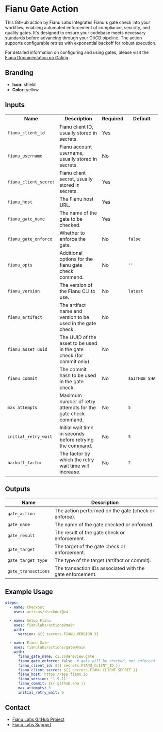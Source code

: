 # Fianu Gate Action

This GitHub action by Fianu Labs integrates Fianu's gate check into your workflow, enabling automated enforcement of
compliance, security, and quality gates. It's designed to ensure your codebase meets necessary standards before
advancing through your CI/CD pipeline. The action supports configurable retries with exponential backoff for robust
execution.

For detailed information on configuring and using gates, please visit
the [Fianu Documentation on Gating](https://docs.fianu.io/gating/enforcement).

## Branding

- **Icon**: shield
- **Color**: yellow

## Inputs

| Name                         | Description                                                           | Required | Default       |
|------------------------------|-----------------------------------------------------------------------|----------|---------------|
| `fianu_client_id`            | Fianu client ID, usually stored in secrets.                           | Yes      |               |
| `fianu_username`             | Fianu account username, usually stored in secrets.                    | No       |               |
| `fianu_client_secret`        | Fianu client secret, usually stored in secrets.                       | Yes      |               |
| `fianu_host`                 | The Fianu host URL.                                                   | Yes      |               |
| `fianu_gate_name`            | The name of the gate to be checked.                                   | Yes      |               |
| `fianu_gate_enforce`         | Whether to enforce the gate.                                          | No       | `false`       |
| `fianu_opts`                 | Additional options for the fianu gate check command.                  | No       | `''`          |
| `fianu_version`              | The version of the Fianu CLI to use.                                  | No       | `latest`      |
| `fianu_artifact`             | The artifact name and version to be used in the gate check.           | No       |               |
| `fianu_asset_uuid`           | The UUID of the asset to be used in the gate check (for commit only). | No       |               |
| `fianu_commit`               | The commit hash to be used in the gate check.                         | No       | `$GITHUB_SHA` |
| `max_attempts`               | Maximum number of retry attempts for the gate check command.          | No       | `5`           |
| `initial_retry_wait`         | Initial wait time in seconds before retrying the command.             | No       | `5`           |
| `backoff_factor`             | The factor by which the retry wait time will increase.                | No       | `2`           |

## Outputs

| Name                | Description                                               |
|---------------------|-----------------------------------------------------------|
| `gate_action`       | The action performed on the gate (check or enforce).      |
| `gate_name`         | The name of the gate checked or enforced.                 |
| `gate_result`       | The result of the gate check or enforcement.              |
| `gate_target`       | The target of the gate check or enforcement.              |
| `gate_target_type`  | The type of the target (artifact or commit).              |
| `gate_transactions` | The transaction IDs associated with the gate enforcement. |

## Example Usage

```yaml
steps:
  - name: Checkout
    uses: actions/checkout@v4

  - name: Setup Fianu
    uses: fianulabs/actions@main
    with:
      version: ${{ secrets.FIANU_VERSION }}

  - name: Fianu Gate
    uses: fianulabs/actions/gate@main
    with:
      fianu_gate_name: ci.codereview.gate
      fianu_gate_enforce: false  # gate will be checked, not enforced
      fianu_client_id: ${{ secrets.FIANU_CLIENT_ID }}
      fianu_client_secret: ${{ secrets.FIANU_CLIENT_SECRET }}
      fianu_host: https://app.fianu.io
      fianu_version: '1.9.11'
      fianu_commit: ${{ github.sha }}
      max_attempts: 3
      initial_retry_wait: 5
```

## Contact

- [Fianu Labs GitHub Project](https://github.com/fianulabs)
- [Fianu Labs Support](mailto:support@fianu.io)
